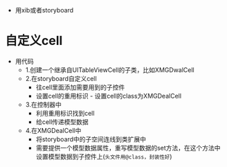- 用xib或者storyboard 
# 自定义cell
- 用代码
   - 1.创建一个继承自UITableViewCell的子类，比如XMGDwalCell
   - 2.在storyboard自定义cell
        - 往cell里面添加需要用到的子控件 
        - 设置cell的重用标识
        - 设置cell的class为XMGDealCell
   - 3.在控制器中
        - 利用重用标识找到cell
        - 给cell传递模型数据
   - 4.在XMGDealCell中
        - 将storyboard中的子空间连线到类扩展中
        - 需要提供一个模型数据属性，重写模型数据的set方法，在这个方法中设置模型数据到子控件上(`头文件用@class，封装性好`)